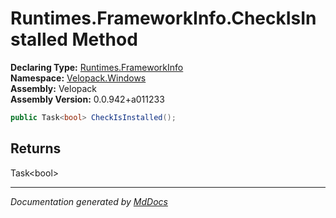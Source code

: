 ﻿<!--  
  <auto-generated>   
    The contents of this file were generated by a tool.  
    Changes to this file may be list if the file is regenerated  
  </auto-generated>   
-->

# Runtimes.FrameworkInfo.CheckIsInstalled Method

**Declaring Type:** [Runtimes.FrameworkInfo](../index.md)  
**Namespace:** [Velopack.Windows](../../../index.md)  
**Assembly:** Velopack  
**Assembly Version:** 0.0.942+a011233

```csharp
public Task<bool> CheckIsInstalled();
```

## Returns

Task\<bool\>

___

*Documentation generated by [MdDocs](https://github.com/ap0llo/mddocs)*

